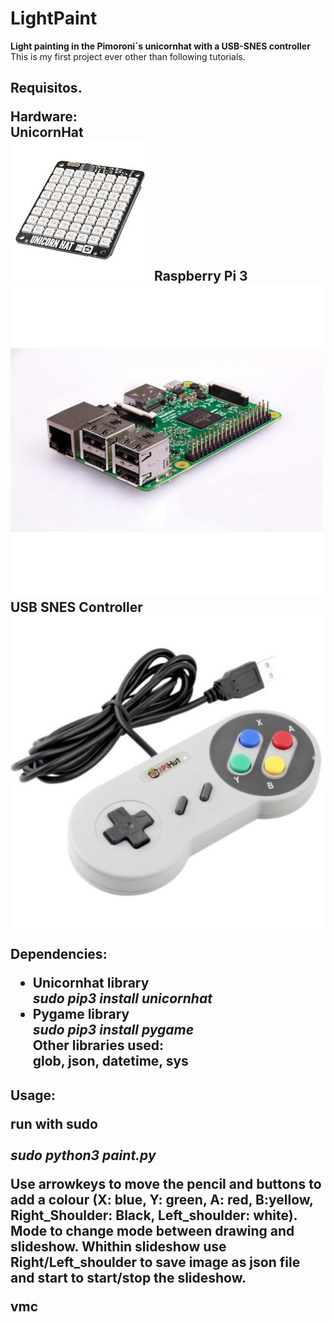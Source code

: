# LightPaint 
**Light painting in the Pimoroni´s unicornhat with a USB-SNES controller**<br/>  This is my first project ever other than following tutorials.<br/>

<h2> Requisitos.<br/> 
    
**Hardware:**<br/>
UnicornHat<br/>
![unicornhat](/jpgs/unicornhat.jpg)
Raspberry Pi 3<br/>
![RPi3B](/jpgs/Raspberry_Pi3.jpg)
USB SNES Controller<br/>
![SNES](/jpgs/USB_SNES_controller.jpg)

**Dependencies:**<br/>  
* Unicornhat library<br/>
    _sudo pip3 install unicornhat_<br/>
* Pygame library<br/>
    _sudo pip3 install pygame_<br/>
**Other libraries used:**<br/>
glob, json, datetime, sys<br/>

<h2> Usage:<br/> 
    
run with sudo<br/>      
_sudo python3 paint.py_<br/> 

Use **arrowkeys** to move the pencil and buttons to add a colour (**X**: blue, **Y**: green, **A**: red, **B**:yellow, **Right_Shoulder**: Black, **Left_shoulder**: white).
**Mode** to change mode between drawing and slideshow.
Whithin slideshow use **Right/Left_shoulder** to save image as json file and **start** to start/stop the slideshow.

vmc
